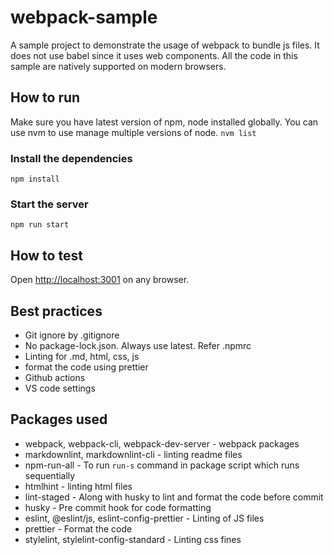 # webpack-sample

A sample project to demonstrate the usage of webpack to bundle js files.
It does not use babel since it uses web components.
All the code in this sample are natively supported on modern browsers.

## How to run

Make sure you have latest version of npm, node installed globally.
You can use nvm to use manage multiple versions of node.
`nvm list`

### Install the dependencies

`npm install`

### Start the server

`npm run start`

## How to test

Open <http://localhost:3001> on any browser.

## Best practices

- Git ignore by .gitignore
- No package-lock.json. Always use latest. Refer .npmrc
- Linting for .md, html, css, js
- format the code using prettier
- Github actions
- VS code settings

## Packages used

- webpack, webpack-cli, webpack-dev-server - webpack packages
- markdownlint, markdownlint-cli - linting readme files
- npm-run-all - To run `run-s` command in package script which runs sequentially
- htmlhint - linting html files
- lint-staged - Along with husky to lint and format the code before commit
- husky - Pre commit hook for code formatting
- eslint, @eslint/js, eslint-config-prettier - Linting of JS files
- prettier - Format the code
- stylelint, stylelint-config-standard - Linting css fines
